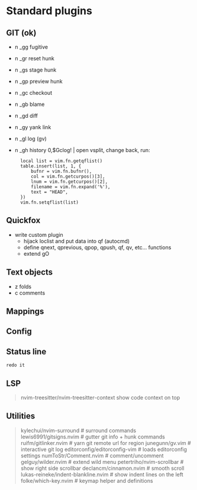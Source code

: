 # Standard plugins

## GIT (ok)

- n _gg fugitive
- n _gr reset hunk
- n _gs stage hunk
- n _gp preview hunk
- n _gc checkout
- n _gb blame
- n _gd diff
- n _gy yank link
- n _gl log (gv)

- n _gh history 
  0,$Gclog! | open vsplit, change back, run: 

        local list = vim.fn.getqflist()
        table.insert(list, 1, {
            bufnr = vim.fn.bufnr(),
            col = vim.fn.getcurpos()[3],
            lnum = vim.fn.getcurpos()[2],
            filename = vim.fn.expand('%'),
            text = "HEAD",
        })
        vim.fn.setqflist(list)

## Quickfox

- write custom plugin
    * hijack loclist and put data into qf (autocmd)
    * define qnext, qprevious, qpop, qpush, qf, qv, etc... functions
    * extend gO


## Text objects

- z folds
- c comments

## Mappings


## Config

## Status line

    redo it


## LSP

> nvim-treesitter/nvim-treesitter-context
>   show code context on top

## Utilities

> kylechui/nvim-surround                # surround commands
> lewis6991/gitsigns.nvim               # gutter git info + hunk commands
> ruifm/gitlinker.nvim                  # yarn git remote url for region
> junegunn/gv.vim                       # interactive git log
> editorconfig/editorconfig-vim         # loads editorconfig settings
> numToStr/Comment.nvim                 # comment/uncomment
> gelguy/wilder.nvim                    # extend wild menu
> petertriho/nvim-scrollbar             # show right side scrollbar
> declancm/cinnamon.nvim                # smooth scroll
> lukas-reineke/indent-blankline.nvim   # show indent lines on the left
> folke/which-key.nvim                  # keymap helper and definitions
